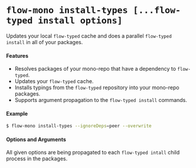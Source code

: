 # `flow-mono install-types [...flow-typed install options]`

Updates your local `flow-typed` cache and does a parallel `flow-typed install` in all of your packages.

#### Features

* Resolves packages of your mono-repo that have a dependency to `flow-typed`.
* Updates your `flow-typed` cache.
* Installs typings from the `flow-typed` repository into your mono-repo packages.
* Supports argument propagation to the `flow-typed install` commands.

#### Example

```sh
$ flow-mono install-types --ignoreDeps=peer --overwrite
```

#### Options and Arguments

All given options are being propagated to each `flow-typed intall` child process in the packages.
